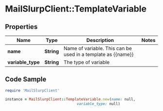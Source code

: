 # MailSlurpClient::TemplateVariable

## Properties

Name | Type | Description | Notes
------------ | ------------- | ------------- | -------------
**name** | **String** | Name of variable. This can be used in a template as {{name}} | 
**variable_type** | **String** | The type of variable | 

## Code Sample

```ruby
require 'MailSlurpClient'

instance = MailSlurpClient::TemplateVariable.new(name: null,
                                 variable_type: null)
```


